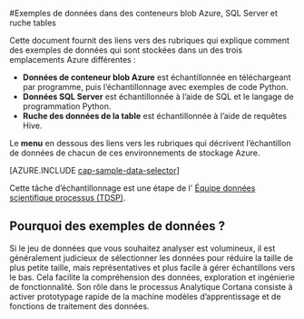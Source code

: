 <properties 
    pageTitle="Exemples de données dans des conteneurs blob Azure, SQL Server et ruche tables | Microsoft Azure" 
    description="Comment Explorer des données stockées dans diverses enviromnents Azure." 
    services="machine-learning" 
    documentationCenter="" 
    authors="bradsev" 
    manager="jhubbard" 
    editor="cgronlun" />

<tags 
    ms.service="machine-learning" 
    ms.workload="data-services" 
    ms.tgt_pltfrm="na" 
    ms.devlang="na" 
    ms.topic="article" 
    ms.date="09/19/2016" 
    ms.author="fashah;garye;bradsev" /> 

#<a name="heading"></a>Exemples de données dans des conteneurs blob Azure, SQL Server et ruche tables

Cette document fournit des liens vers des rubriques qui explique comment des exemples de données qui sont stockées dans un des trois emplacements Azure différentes :

- **Données de conteneur blob Azure** est échantillonnée en téléchargeant par programme, puis l’échantillonnage avec exemples de code Python.
- **Données SQL Server** est échantillonnée à l’aide de SQL et le langage de programmation Python. 
- **Ruche des données de la table** est échantillonnée à l’aide de requêtes Hive.

Le **menu** en dessous des liens vers les rubriques qui décrivent l’échantillon de données de chacun de ces environnements de stockage Azure. 

[AZURE.INCLUDE [cap-sample-data-selector](../../includes/cap-sample-data-selector.md)]

Cette tâche d’échantillonnage est une étape de l' [Équipe données scientifique processus (TDSP)](https://azure.microsoft.com/documentation/learning-paths/cortana-analytics-process/).

## <a name="why-sample-data"></a>Pourquoi des exemples de données ?

Si le jeu de données que vous souhaitez analyser est volumineux, il est généralement judicieux de sélectionner les données pour réduire la taille de plus petite taille, mais représentatives et plus facile à gérer échantillons vers le bas. Cela facilite la compréhension des données, exploration et ingénierie de fonctionnalité. Son rôle dans le processus Analytique Cortana consiste à activer prototypage rapide de la machine modèles d’apprentissage et de fonctions de traitement des données.



